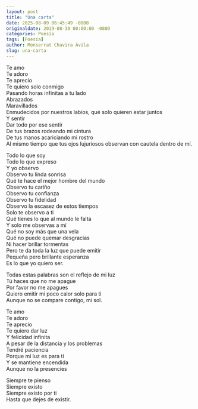 ```yaml
---
layout: post
title: "Una carta"
date: 2025-08-09 06:45:49 -0800
originaldate: 2019-08-30 00:00:00 -0800
categories: Poesía
tags: [Poesía]
author: Monserrat Chavira Ávila
slug: una-carta
---
```


Te amo  
Te adoro  
Te aprecio  
Te quiero solo conmigo  
Pasando horas infinitas a tu lado  
Abrazados  
Maravillados  
Enmudecidos por nuestros labios, qué solo quieren estar juntos  
Y sentir  
Dar todo por ese sentir  
De tus brazos rodeando mi cintura  
De tus manos acariciando mi rostro  
Al mismo tiempo que tus ojos lujuriosos observan con cautela dentro de mí.  


Todo lo que soy  
Todo lo que expreso  
Y yo observo  
Observo tu linda sonrisa  
Qué te hace el mejor hombre del mundo  
Observo tu cariño  
Observo tu confianza  
Observo tu fidelidad  
Observo la escasez de estos tiempos  
Solo te observo a ti  
Qué tienes lo que al mundo le falta  
Y solo me observas a mí  
Qué no soy más que una vela  
Qué no puede quemar desgracias  
Ni hacer brillar tormentas  
Pero te da toda la luz que puede emitir  
Pequeña pero brillante esperanza  
Es lo que yo quiero ser.  


Todas estas palabras son el reflejo de mi luz  
Tú haces que no me apague  
Por favor no me apagues  
Quiero emitir mi poco calor solo para ti  
Aunque no se compare contigo, mi sol.  


Te amo  
Te adoro  
Te aprecio  
Te quiero dar luz  
Y felicidad infinita  
A pesar de la distancia y los problemas  
Tendré paciencia  
Porque mi luz es para ti  
Y se mantiene encendida  
Aunque no la presencies  


Siempre te pienso  
Siempre existo  
Siempre existo por ti  
Hasta que dejes de existir.  
